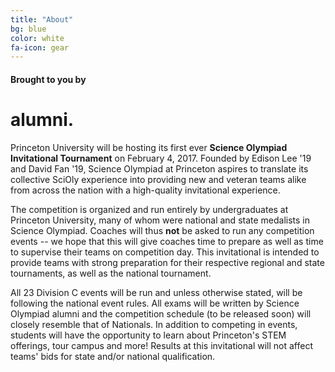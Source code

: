 ```yaml
---
title: "About"
bg: blue
color: white
fa-icon: gear
---
```


#### Brought to you by

# alumni.

Princeton University will be hosting its first ever **Science Olympiad Invitational Tournament** on February 4, 2017. Founded by Edison Lee '19 and David Fan '19, Science Olympiad at Princeton aspires to translate its collective SciOly experience into providing new and veteran teams alike from across the nation with a high-quality invitational experience. 

The competition is organized and run entirely by undergraduates at Princeton University, many of whom were national and state medalists in Science Olympiad. Coaches will thus **not** be asked to run any competition events -- we hope that this will give coaches time to prepare as well as time to supervise their teams on competition day. This invitational is intended to provide teams with strong preparation for their respective regional and state tournaments, as well as the national tournament.

All 23 Division C events will be run and unless otherwise stated, will be following the national event rules. All exams will be written by Science Olympiad alumni and the competition schedule (to be released soon) will closely resemble that of Nationals. In addition to competing in events, students will have the opportunity to learn about Princeton's STEM offerings, tour campus and more! Results at this invitational will not affect teams' bids for state and/or national qualification.